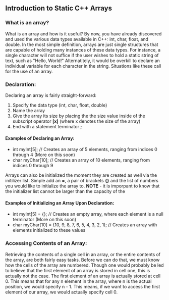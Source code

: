 ## Introduction to Static C++ Arrays
### What is an array?

What is an array and how is it useful?  By now, you have already discovered and used the various data types available in C++: int, char, float, and double.  In the most simple definition, arrays are just single structures that are capable of holding many instances of these data types.  For instance, a single character will not suffice if the user wishes to hold a static string of text, such as "Hello, World!"  Alternatitely, it would be overkill to declare an individual variable for each character in the string.  Situations like these call for the use of an array.

### Declaration:
Declaring an array is fairly straight-forward:

1. Specify the data type (int, char, float, double)
2. Name the array
3. Give the array its size by placing the the size value inside of the subscript operator **[x]** (where x denotes the size of the array)
4. End with a statement terminator **;**

#### Examples of Declaring an Array:

- int myInt[5]; // Creates an array of 5 elements, ranging from indices 0 through 4 (More on this soon)
- char myChar[10]; // Creates an array of 10 elements, ranging from indices 0 through 9

Arrays can also be initialized the moment they are created as well via the initilizer list.  Simple add an **=**, a pair of brackets **{}** and the list of numbers you would like to initialize the array to.  **NOTE** - it is imporpant to know that the initializer list cannot be larger than the capacity of the 


#### Examples of Initializing an Array Upon Declaration:

- int myInt[5] = {}; // Creates an empty array, where each element is a null terminator (More on this soon)
- char myChar[10] = {10, 9, 8, 7, 6, 5, 4, 3, 2, 1); // Creates an array with elements initialized to these values

### Accessing Contents of an Array:

Retrieving the contents of a single cell in an array, or the entire contents of the array, are both fairly easy tasks.  Before we can do that, we must know how the cells of the array are numbered.  Though one would probably be led to believe that the first element of an array is stored in cell one, this is actually not the case. The first element of an array is actually stored at cell 0.  This means that for any n element in the array, where n is the actual position, we would specify n - 1.  This means, if we want to access the first element of our array, we would actually specify cell 0.
